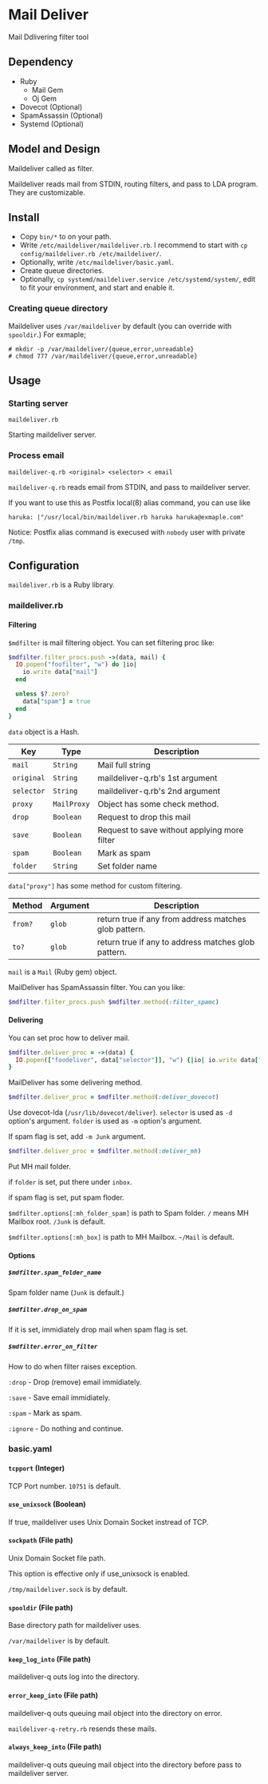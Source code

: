 # Mail Deliver

Mail Ddlivering filter tool

## Dependency

* Ruby
    * Mail Gem
    * Oj Gem
* Dovecot (Optional)
* SpamAssassin (Optional)
* Systemd (Optional)

## Model and Design

Maildeliver called as filter.

Maildeliver reads mail from STDIN, routing filters, and pass to LDA program.
They are customizable.

## Install

* Copy `bin/*` to on your path.
* Write `/etc/maildeliver/maildeliver.rb`. I recommend to start with `cp config/maildeliver.rb /etc/maildeliver/`.
* Optionally, write `/etc/maildeliver/basic.yaml`.
* Create queue directories.
* Optionally, `cp systemd/maildeliver.service /etc/systemd/system/`, edit to fit your environment, and start and enable it.

### Creating queue directory

Maildeliver uses `/var/maildeliver` by default (you can override with `spooldir`.)
For exmaple;

```
# mkdir -p /var/maildeliver/{queue,error,unreadable}
# chmod 777 /var/maildeliver/{queue,error,unreadable}
```

## Usage

### Starting server

```
maildeliver.rb
```

Starting maildeliver server.

### Process email

```
maildeliver-q.rb <original> <selector> < email
```

`maildeliver-q.rb` reads email from STDIN, and pass to maildeliver server.

If you want to use this as Postfix local(8) alias command, you can use like

```aliases
haruka: |"/usr/local/bin/maildeliver.rb haruka haruka@exmaple.com"
```

Notice: Postfix alias command is execused with `nobody` user with private `/tmp`.

## Configuration

`maildeliver.rb` is a Ruby library.

### maildeliver.rb

#### Filtering

`$mdfilter` is mail filtering object.
You can set filtering proc like:

```ruby
$mdfilter.filter_procs.push ->(data, mail) {
  IO.popen("foofilter", "w") do |io|
    io.write data["mail"]
  end

  unless $?.zero?
    data["spam"] = true
  end
}
```

`data` object is a Hash.

|Key|Type|Description|
|-------|----|-----------------------|
|`mail`|`String`|Mail full string|
|`original`|`String`|maildeliver-q.rb's 1st argument|
|`selector`|`String`|maildeliver-q.rb's 2nd argument|
|`proxy`|`MailProxy`|Object has some check method.|
|`drop`|`Boolean`|Request to drop this mail|
|`save`|`Boolean`|Request to save without applying more filter|
|`spam`|`Boolean`|Mark as spam|
|`folder`|`String`|Set folder name|

`data["proxy"]` has some method for custom filtering.

|Method|Argument|Description|
|------|--------|-----------------------|
|`from?`|`glob`|return true if any from address matches glob pattern.|
|`to?`|`glob`|return true if any to address matches glob pattern.|

`mail` is a `Mail` (Ruby gem) object.

MailDeliver has SpamAssassin filter.
You can you like:

```ruby
$mdfilter.filter_procs.push $mdfilter.method(:filter_spamc)
```

#### Delivering

You can set proc how to deliver mail.

```ruby
$mdfilter.deliver_proc = ->(data) {
  IO.popen(["foodeliver", data["selector"]], "w") {|io| io.write data["mail"]}
}
```

MailDeliver has some delivering method.

```ruby
$mdfilter.deliver_proc = $mdfilter.method(:deliver_dovecot)
```

Use dovecot-lda (`/usr/lib/dovecot/deliver`).
`selector` is used as `-d` option's argument.
`folder` is used as `-m` option's argument.

If spam flag is set, add `-m Junk` argument.

```ruby
$mdfilter.deliver_proc = $mdfilter.method(:deliver_mh)
```

Put MH mail folder.

if `folder` is set, put there under `inbox`.

if spam flag is set, put spam floder.

`$mdfilter.options[:mh_folder_spam]` is path to Spam folder. `/` means MH Mailbox root. `/Junk` is default.

`$mdfilter.options[:mh_box]` is path to MH Mailbox. `~/Mail` is default.

#### Options

##### `$mdfilter.spam_folder_name`

Spam folder name (`Junk` is default.)

##### `$mdfilter.drop_on_spam`

If it is set, immidiately drop mail when spam flag is set.

##### `$mdfilter.error_on_filter`

How to do when filter raises exception.

`:drop` - Drop (remove) email immidiately.

`:save` - Save email immidiately.

`:spam` - Mark as spam.

`:ignore` - Do nothing and continue.

### basic.yaml

#### `tcpport` (Integer)

TCP Port number.
`10751` is default.

#### `use_unixsock` (Boolean)

If true, maildeliver uses Unix Domain Socket instread of TCP.

#### `sockpath` (File path)

Unix Domain Socket file path.

This option is effective only if use_unixsock is enabled.

`/tmp/maildeliver.sock` is by default.

#### `spooldir` (File path)

Base directory path for maildeliver uses.

`/var/maildeliver` is by default.

#### `keep_log_into` (File path)

maildeliver-q outs log into the directory.

#### `error_keep_into` (File path)

maildeliver-q outs queuing mail object into the directory on error.

`maildeliver-q-retry.rb` resends these mails.

#### `always_keep_into` (File path)

maildeliver-q outs queuing mail object into the directory before pass to maildeliver server.


